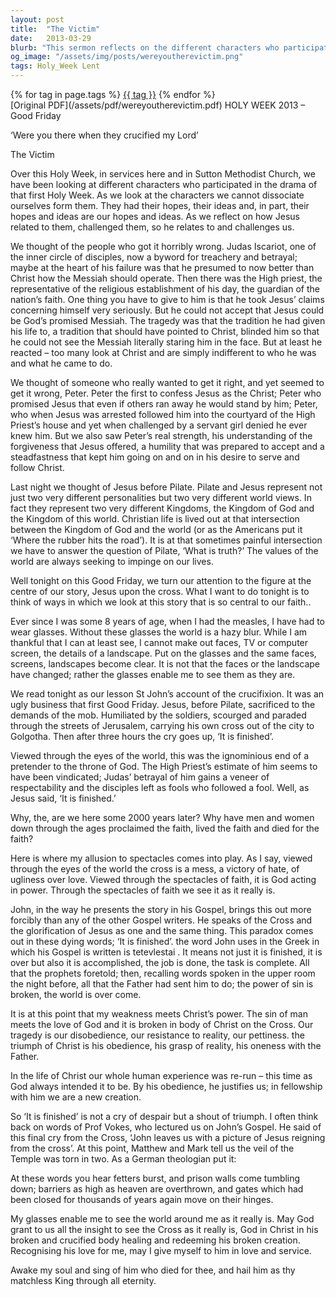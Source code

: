 ```yaml
---
layout: post
title:  "The Victim"
date:   2013-03-29
blurb: "This sermon reflects on the different characters who participated in the first Holy Week, their hopes, ideas, and how Jesus related to them. It particularly focuses on Jesus' crucifixion, seen through the eyes of faith as God acting in power. The sermon emphasizes that 'It is finished' is not a cry of despair but a shout of triumph, signifying the completion of God's intended task."
og_image: "/assets/img/posts/wereyoutherevictim.png"
tags: Holy_Week Lent
---    
```

<div class="tag-pills">
    {% for tag in page.tags %}
    <a href="{{ site.baseurl }}/tag/{{ tag | slugify }}" class="tag-pill">{{ tag }}</a>
    {% endfor %}
</div>
[Original PDF](/assets/pdf/wereyoutherevictim.pdf)
HOLY WEEK 2013 – Good Friday

‘Were you there when they crucified my Lord’

The Victim

Over this Holy Week, in services here and in Sutton Methodist Church, we have been looking at different characters who participated in the drama of that first Holy Week. As we look at the characters we cannot dissociate ourselves form them. They had their hopes, their ideas and, in part, their hopes and ideas are our hopes and ideas. As we reflect on how Jesus related to them, challenged them, so he relates to and challenges us.

We thought of the people who got it horribly wrong. Judas Iscariot, one of the inner circle of disciples, now a byword for treachery and betrayal; maybe at the heart of his failure was that he presumed to now better than Christ how the Messiah should operate. Then there was the High priest, the representative of the religious establishment of his day, the guardian of the nation’s faith. One thing you have to give to him is that he took Jesus’ claims concerning himself very seriously. But he could not accept that Jesus could be God’s promised Messiah. The tragedy was that the tradition he had given his life to, a tradition that should have pointed to Christ, blinded him so that he could not see the Messiah literally staring him in the face. But at least he reacted – too many look at Christ and are simply indifferent to who he was and what he came to do.

We thought of someone who really wanted to get it right, and yet seemed to get it wrong, Peter. Peter the first to confess Jesus as the Christ; Peter who promised Jesus that even if others ran away he would stand by him; Peter, who when Jesus was arrested followed him into the courtyard of the High Priest’s house and yet when challenged by a servant girl denied he ever knew him. But we also saw Peter’s real strength, his understanding of the forgiveness that Jesus offered, a humility that was prepared to accept and a steadfastness that kept him going on and on in his desire to serve and follow Christ.

Last night we thought of Jesus before Pilate. Pilate and Jesus represent not just two very different personalities but two very different world views. In fact they represent two very different Kingdoms, the Kingdom of God and the Kingdom of this world. Christian life is lived out at that intersection between the Kingdom of God and the world (or as the Americans put it ‘Where the rubber hits the road’). It is at that sometimes painful intersection we have to answer the question of Pilate, ‘What is truth?’ The values of the world are always seeking to impinge on our lives.

Well tonight on this Good Friday, we turn our attention to the figure at the centre of our story, Jesus upon the cross. What I want to do tonight is to think of ways in which we look at this story that is so central to our faith..

Ever since I was some 8 years of age, when I had the measles, I have had to wear glasses. Without these glasses the world is a hazy blur. While I am thankful that I can at least see, I cannot make out faces, TV or computer screen, the details of a landscape. Put on the glasses and the same faces, screens, landscapes become clear. It is not that the faces or the landscape have changed; rather the glasses enable me to see them as they are.

We read tonight as our lesson St John’s account of the crucifixion. It was an ugly business that first Good Friday. Jesus, before Pilate, sacrificed to the demands of the mob. Humiliated by the soldiers, scourged and paraded through the streets of Jerusalem, carrying his own cross out of the city to Golgotha. Then after three hours the cry goes up, ‘It is finished’.

Viewed through the eyes of the world, this was the ignominious end of a pretender to the throne of God. The High Priest’s estimate of him seems to have been vindicated; Judas’ betrayal of him gains a veneer of respectability and the disciples left as fools who followed a fool. Well, as Jesus said, ‘It is finished.’

Why, the, are we here some 2000 years later? Why have men and women down through the ages proclaimed the faith, lived the faith and died for the faith?

Here is where my allusion to spectacles comes into play. As I say, viewed through the eyes of the world the cross is a mess, a victory of hate, of ugliness over love. Viewed through the spectacles of faith, it is God acting in power. Through the spectacles of faith we see it as it really is.

John, in the way he presents the story in his Gospel, brings this out more forcibly than any of the other Gospel writers. He speaks of the Cross and the glorification of Jesus as one and the same thing. This paradox comes out in these dying words; ‘It is finished’. the word John uses in the Greek in which his Gospel is written is tetevlestai . It means not just it is finished, it is over but also it is accomplished, the job is done, the task is complete. All that the prophets foretold; then, recalling words spoken in the upper room the night before, all that the Father had sent him to do; the power of sin is broken, the world is over come.

It is at this point that my weakness meets Christ’s power. The sin of man meets the love of God and it is broken in body of Christ on the Cross. Our tragedy is our disobedience, our resistance to reality, our pettiness. the triumph of Christ is his obedience, his grasp of reality, his oneness with the Father.

In the life of Christ our whole human experience was re-run – this time as God always intended it to be. By his obedience, he justifies us; in fellowship with him we are a new creation.

So ‘It is finished’ is not a cry of despair but a shout of triumph. I often think back on words of Prof Vokes, who lectured us on John’s Gospel. He said of this final cry from the Cross, ‘John leaves us with a picture of Jesus reigning from the cross’. At this point, Matthew and Mark tell us the veil of the Temple was torn in two. As a German theologian put it:

At these words you hear fetters burst, and prison walls come tumbling down; barriers as high as heaven are overthrown, and gates which had been closed for thousands of years again move on their hinges.

My glasses enable me to see the world around me as it really is. May God grant to us all the insight to see the Cross as it really is, God in Christ in his broken and crucified body healing and redeeming his broken creation. Recognising his love for me, may I give myself to him in love and service.

Awake my soul and sing of him who died for thee, and hail him as thy matchless King through all eternity.
